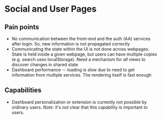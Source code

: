 # Social and User Pages

## Pain points

* No communication between the front-end and the auth (AA) services after login. So, new information is not propagated correctly
* Communicating the state within the UI is not done across webpages. State is held inside a given webpage, but users can have multiple copies (e.g. search uses localStorage). Need a mechanism for _all_ views to discover changes in shared state
* Dashboard performance -- loading is slow due to need to get information from multiple services. The rendering itself is fast enough

## Capabilities

* Dashboard personalization or extension is currently not possible by ordinary users. *Note*: it's _not_ clear that this capability is important to users.
